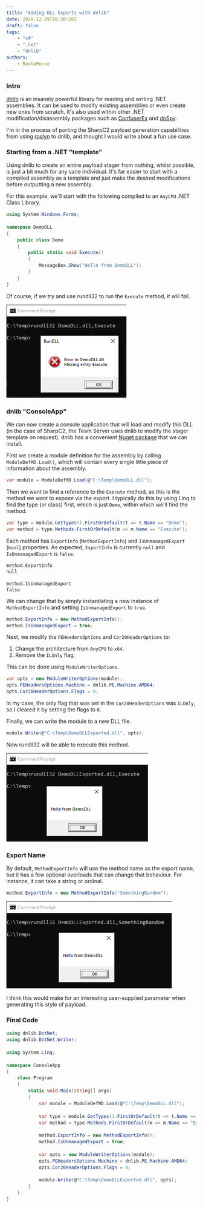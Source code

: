 ```yaml
---
title: "Adding DLL Exports with dnlib"
date: 2020-12-29T10:38:26Z
draft: false
tags:
    - "c#"
    - ".net"
    - "dnlib"
authors:
    - RastaMouse
---
```


### Intro

[dnlib](https://github.com/0xd4d/dnlib) is an insanely powerful library for reading and writing .NET assemblies.  It can be used to modify existing assemblies or even create new ones from scratch.  It's also used within other .NET modification/disassembly packages such as [ConfuserEx](https://github.com/yck1509/ConfuserEx) and [dnSpy](https://github.com/dnSpy/dnSpy).

I'm in the process of porting the SharpC2 payload generation capabilities from using [roslyn](https://github.com/dotnet/roslyn) to dnlib, and thought I would write about a fun use case.

### Starting from a .NET "template"

Using dnlib to create an entire payload stager from nothing, whilst possible, is just a bit much for any sane individual.  It's far easier to start with a compiled assembly as a template and just make the desired modifications before outputting a new assembly.

For this example, we'll start with the following compiled to an `AnyCPU` .NET Class Library.

```c#
using System.Windows.Forms;

namespace DemoDLL
{
    public class Demo
    {
        public static void Execute()
        {
            MessageBox.Show("Hello from DemoDLL");
        }
    }
}
```

Of course, if we try and use rundll32 to run the `Execute` method, it will fail.

![](/images/dnlib-dllexport/fail.png "Missing entry: Execute")

### dnlib "ConsoleApp"

We can now create a console application that will load and modify this DLL (in the case of SharpC2, the Team Server uses dnlib to modify the stager template on request).  dnlib has a convenient [Nuget package](https://www.nuget.org/packages/dnlib/) that we can install.

First we create a module definition for the assembly by calling `ModuleDefMD.Load()`, which will contain every single little piece of information about the assembly.

```c#
var module = ModuleDefMD.Load(@"C:\Temp\DemoDLL.dll");
```

Then we want to find a reference to the `Execute` method, as this is the method we want to expose via the export.  I typically do this by using Linq to find the type (or class) first, which is just `Demo`, within which we'll find the method.

```c#
var type = module.GetTypes().FirstOrDefault(t => t.Name == "Demo");
var method = type.Methods.FirstOrDefault(m => m.Name == "Execute");
```

Each method has `ExportInfo` (`MethodExportInfo`) and `IsUnmanagedExport` (`bool`) properties.  As expected, `ExportInfo` is currently `null` and `IsUnmanagedExport` is `false`.

```text
method.ExportInfo
null

method.IsUnmanagedExport
false
```

We can change that by simply instantiating a new instance of `MethodExportInfo` and setting `IsUnmanagedExport` to `true`.

```c#
method.ExportInfo = new MethodExportInfo();
method.IsUnmanagedExport = true;
```

Next, we modify the `PEHeadersOptions` and `Cor20HeaderOptions` to:

1. Change the architecture from `AnyCPU` to `x64`.
2. Remove the `ILOnly` flag.

This can be done using `ModuleWriterOptions`.

```c#
var opts = new ModuleWriterOptions(module);
opts.PEHeadersOptions.Machine = dnlib.PE.Machine.AMD64;
opts.Cor20HeaderOptions.Flags = 0;
```

In my case, the only flag that was set in the `Cor20HeaderOptions` was `ILOnly`, so I cleared it by setting the flags to `0`.

Finally, we can write the module to a new DLL file.

```c#
module.Write(@"C:\Temp\DemoDLLExported.dll", opts);
```

Now rundll32 will be able to execute this method.

![](/images/dnlib-dllexport/success.png "MsgBox")

### Export Name

By default, `MethodExportInfo` will use the method name as the export name, but it has a few optional overloads that can change that behaviour.  For instance, it can take a string or ordinal.

```c#
method.ExportInfo = new MethodExportInfo("SomethingRandom");
```

![](/images/dnlib-dllexport/somethingrandom.png "SomethingRandom")

I think this would make for an interesting user-supplied parameter when generating this style of payload.

### Final Code

```c#
using dnlib.DotNet;
using dnlib.DotNet.Writer;

using System.Linq;

namespace ConsoleApp
{
    class Program
    {
        static void Main(string[] args)
        {
            var module = ModuleDefMD.Load(@"C:\Temp\DemoDLL.dll");

            var type = module.GetTypes().FirstOrDefault(t => t.Name == "Demo");
            var method = type.Methods.FirstOrDefault(m => m.Name == "Execute");

            method.ExportInfo = new MethodExportInfo();
            method.IsUnmanagedExport = true;

            var opts = new ModuleWriterOptions(module);
            opts.PEHeadersOptions.Machine = dnlib.PE.Machine.AMD64;
            opts.Cor20HeaderOptions.Flags = 0;

            module.Write(@"C:\Temp\DemoDLLExported.dll", opts);
        }
    }
}
```